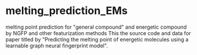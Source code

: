 # melting_prediction_EMs
melting point prediction for "general compound" and energetic compound by NGFP and other featurization methods
This the source code and data for paper titled by "Predicting the melting point of energetic molecules using a learnable graph neural fingerprint model".
